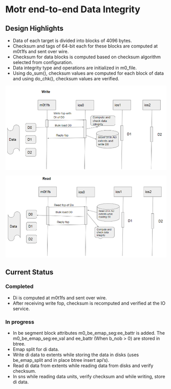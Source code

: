 # Motr end-to-end Data Integrity
## Design Highlights
+  Data of each target is divided into blocks of 4096 bytes.
+  Checksum and tags of 64-bit each for these blocks are computed at m0t1fs and sent over wire.
+  Checksum for data blocks is computed based on checksum algorithm selected from configuration.
+  Data integrity type and operations are initialized in m0_file.
+  Using do_sum(), checksum values are computed for each block of data and using do_chk(), checksum values are verified.  

![image](./Images/Write.PNG)  

![image](./Images/Read.PNG)  

## Current Status
### Completed
+  Di is computed at m0t1fs and sent over wire.
+  After receiving write fop, checksum is recomputed and verified at the IO service.  
### In progress
+  In be segment block attributes m0_be_emap_seg:ee_battr is added. The m0_be_emap_seg:ee_val and ee_battr (When b_nob > 0) are stored in btree.
+  Emap split for di data.
+  Write di data to extents while storing the data in disks (uses be_emap_split and in place btree insert api’s).
+  Read di data from extents while reading data from disks and verify checksum.
+  In sns while reading data units, verify checksum and while writing, store di data.
